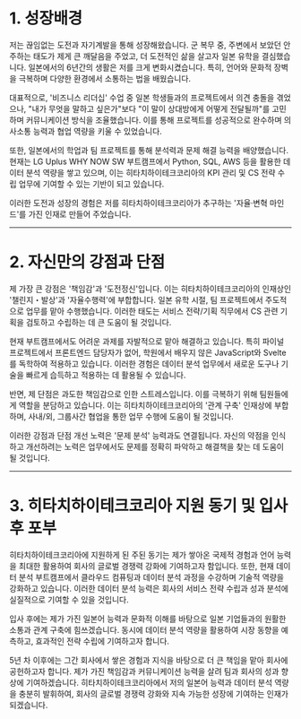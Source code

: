 

# 1. 성장배경

저는 끊임없는 도전과 자기계발을 통해 성장해왔습니다. 군 복무 중, 주변에서 보았던 안주하는 태도가 제게 큰 깨달음을 주었고, 더 도전적인 삶을 살고자 일본 유학을 결심했습니다. 일본에서의 6년간의 생활은 저를 크게 변화시켰습니다. 특히, 언어와 문화적 장벽을 극복하며 다양한 환경에서 소통하는 법을 배웠습니다.

대표적으로, '비즈니스 리더십' 수업 중 일본 학생들과의 프로젝트에서 의견 충돌을 겪었으나, "내가 무엇을 말하고 싶은가"보다 "이 말이 상대방에게 어떻게 전달될까"를 고민하며 커뮤니케이션 방식을 조율했습니다. 이를 통해 프로젝트를 성공적으로 완수하며 의사소통 능력과 협업 역량을 키울 수 있었습니다.

또한, 일본에서의 학업과 팀 프로젝트를 통해 분석력과 문제 해결 능력을 배양했습니다. 현재는 LG Uplus WHY NOW SW 부트캠프에서 Python, SQL, AWS 등을 활용한 데이터 분석 역량을 쌓고 있으며, 이는 히타치하이테크코리아의 KPI 관리 및 CS 전략 수립 업무에 기여할 수 있는 기반이 되고 있습니다.

이러한 도전과 성장의 경험은 저를 히타치하이테크코리아가 추구하는 '자율·변혁 마인드'를 가진 인재로 만들어 주었습니다.

---

# 2. 자신만의 강점과 단점

제 가장 큰 강점은 '책임감'과 '도전정신'입니다. 이는 히타치하이테크코리아의 인재상인 '챌린지・발상'과 '자율수행력'에 부합합니다. 일본 유학 시절, 팀 프로젝트에서 주도적으로 업무를 맡아 수행했습니다. 이러한 태도는 서비스 전략/기획 직무에서 CS 관련 기획을 검토하고 수립하는 데 큰 도움이 될 것입니다.

현재 부트캠프에서도 어려운 과제를 자발적으로 맡아 해결하고 있습니다. 특히 파이널 프로젝트에서 프론트엔드 담당자가 없어, 학원에서 배우지 않은 JavaScript와 Svelte를 독학하여 적용하고 있습니다. 이러한 경험은 데이터 분석 업무에서 새로운 도구나 기술을 빠르게 습득하고 적용하는 데 활용될 수 있습니다.

반면, 제 단점은 과도한 책임감으로 인한 스트레스입니다. 이를 극복하기 위해 팀원들에게 역할을 분담하고 있습니다. 이는 히타치하이테크코리아의 '관계 구축' 인재상에 부합하며, 사내/외, 그룹사간 협업을 통한 업무 수행에 도움이 될 것입니다.

이러한 강점과 단점 개선 노력은 '문제 분석' 능력과도 연결됩니다. 자신의 약점을 인식하고 개선하려는 노력은 업무에서도 문제를 정확히 파악하고 해결책을 찾는 데 도움이 될 것입니다.

---

# 3. 히타치하이테크코리아 지원 동기 및 입사 후 포부

히타치하이테크코리아에 지원하게 된 주된 동기는 제가 쌓아온 국제적 경험과 언어 능력을 최대한 활용하여 회사의 글로벌 경쟁력 강화에 기여하고자 함입니다. 또한, 현재 데이터 분석 부트캠프에서 클라우드 컴퓨팅과 데이터 분석 과정을 수강하며 기술적 역량을 강화하고 있습니다. 이러한 데이터 분석 능력은 회사의 서비스 전략 수립과 성과 분석에 실질적으로 기여할 수 있을 것입니다.

입사 후에는 제가 가진 일본어 능력과 문화적 이해를 바탕으로 일본 기업들과의 원활한 소통과 관계 구축에 힘쓰겠습니다. 동시에 데이터 분석 역량을 활용하여 시장 동향을 예측하고, 효과적인 전략 수립에 기여하고자 합니다.

5년 차 이후에는 그간 회사에서 쌓은 경험과 지식을 바탕으로 더 큰 책임을 맡아 회사에 공헌하고자 합니다. 제가 가진 책임감과 커뮤니케이션 능력을 살려 팀과 회사의 성과 향상에 기여하겠습니다.
히타치하이테크코리아에서 저의 일본어 능력과 데이터 분석 역량을 충분히 발휘하여, 회사의 글로벌 경쟁력 강화와 지속 가능한 성장에 기여하는 인재가 되겠습니다.

